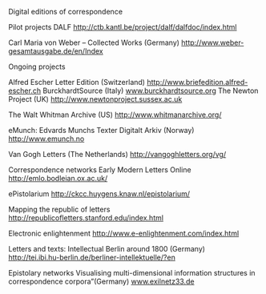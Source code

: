 Digital editions of correspondence

Pilot projects
DALF  http://ctb.kantl.be/project/dalf/dalfdoc/index.html

Carl Maria von Weber – Collected Works (Germany) 
 http://www.weber-gesamtausgabe.de/en/Index 

Ongoing projects

Alfred Escher Letter Edition (Switzerland) 
http://www.briefedition.alfred-escher.ch
BurckhardtSource (Italy) 
www.burckhardtsource.org
The Newton Project (UK) 
http://www.newtonproject.sussex.ac.uk

The Walt Whitman Archive (US) 
http://www.whitmanarchive.org/

eMunch: Edvards Munchs Texter Digitalt Arkiv (Norway) 
http://www.emunch.no

Van Gogh Letters (The Netherlands)
http://vangoghletters.org/vg/


Correspondence networks 
Early Modern Letters Online http://emlo.bodleian.ox.ac.uk/

ePistolarium
http://ckcc.huygens.knaw.nl/epistolarium/

Mapping the republic of letters 
http://republicofletters.stanford.edu/index.html

Electronic enlightenment 
http://www.e-enlightenment.com/index.html

Letters and texts: Intellectual Berlin around 1800 (Germany)  
http://tei.ibi.hu-berlin.de/berliner-intellektuelle/?en

Epistolary networks Visualising multi-dimensional information structures in correspondence corpora”(Germany)
www.exilnetz33.de
